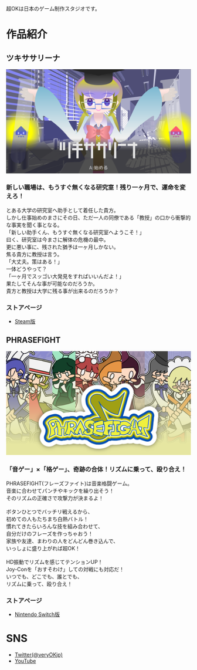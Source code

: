 超OKは日本のゲーム制作スタジオです。

# 作品紹介

## ツキササリーナ

![](img/image_003_0000.png)

### 新しい職場は、もうすぐ無くなる研究室！残り一ヶ月で、運命を変えろ！

とある大学の研究室へ助手として着任した貴方。<br>
しかし仕事始めのまさにその日、ただ一人の同僚である「教授」の口から衝撃的な事実を聞く事となる。<br>
「新しい助手くん、もうすぐ無くなる研究室へようこそ！」<br>
曰く、研究室は今まさに解体の危機の最中。<br>
更に悪い事に、残された猶予は一ヶ月しかない。<br>
焦る貴方に教授は言う。<br>
「大丈夫。策はある！」<br>
一体どうやって？<br>
「一ヶ月でスッゴい大発見をすればいいんだよ！」<br>
果たしてそんな事が可能なのだろうか。<br>
貴方と教授は大学に残る事が出来るのだろうか？

### ストアページ

- <a href="https://store.steampowered.com/app/1452350/_/" target="_blank">Steam版</a>	

## PHRASEFIGHT

![](img/pf.png)

### 「音ゲー」×「格ゲー」、奇跡の合体！リズムに乗って、殴り合え！

PHRASEFIGHT(フレーズファイト)は音楽格闘ゲーム。<br>
音楽に合わせてパンチやキックを繰り出そう！<br>
そのリズムの正確さで攻撃力が決まるよ！<br>
<br>
ボタンひとつでバッチリ戦えるから、<br>
初めての人もたちまち白熱バトル！<br>
慣れてきたらいろんな技を組み合わせて、<br>
自分だけのフレーズを作っちゃおう！<br>
家族や友達、まわりの人をどんどん巻き込んで、<br>
いっしょに盛り上がれば超OK！<br>
<br>
HD振動でリズムを感じてテンションUP！<br>
Joy-Conを「おすそわけ」しての対戦にも対応だ！<br>
いつでも、どこでも、誰とでも、<br>
リズムに乗って、殴り合え！

### ストアページ

- <a href="https://store-jp.nintendo.com/list/software/70010000011791.html" target="_blank">Nintendo Switch版</a>	

# SNS

- <a href="http://twitter.com/veryOKjp" target="_blank">Twitter(@veryOKjp)</a>	
- <a href="https://www.youtube.com/channel/UCU_c9kXTMNXl1-qhHGkoF0A" target="_blank">YouTube</a>	
